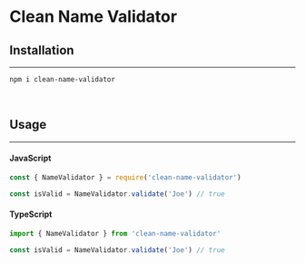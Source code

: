# Clean Name Validator

## Installation
---
```npm i clean-name-validator```

<br/>

## Usage
---
#### JavaScript

```javascript
const { NameValidator } = require('clean-name-validator')

const isValid = NameValidator.validate('Joe') // true
```

#### TypeScript
```typescript
import { NameValidator } from 'clean-name-validator'

const isValid = NameValidator.validate('Joe') // true
```
